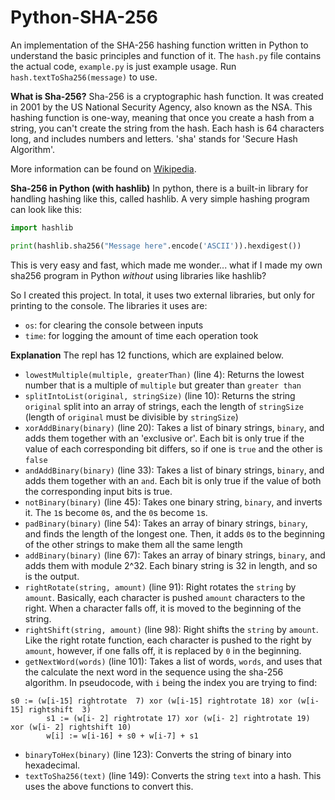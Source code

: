 # Python-SHA-256
An implementation of the SHA-256 hashing function written in Python to understand the basic principles and function of it.
The `hash.py` file contains the actual code, `example.py` is just example usage. Run `hash.textToSha256(message)` to use.

**What is Sha-256?**
Sha-256 is a cryptographic hash function. It was created in 2001 by the US National Security Agency, also known as the NSA. This hashing function is one-way, meaning that once you create a hash from a string, you can't create the string from the hash. Each hash is 64 characters long, and includes numbers and letters. 'sha' stands for 'Secure Hash Algorithm'. 

More information can be found on [Wikipedia](https://wikipedia.org/wiki/SHA-2).

**Sha-256 in Python (with hashlib)**
In python, there is a built-in library for handling hashing like this, called hashlib. A very simple hashing program can look like this:
```python
import hashlib

print(hashlib.sha256("Message here".encode('ASCII')).hexdigest())
```
This is very easy and fast, which made me wonder... what if I made my own sha256 program in Python _without_ using libraries like hashlib?

So I created this project. In total, it uses two external libraries, but only for printing to the console. The libraries it uses are:
 - `os`: for clearing the console between inputs
 - `time`: for logging the amount of time each operation took

**Explanation**
The repl has 12 functions, which are explained below.
- `lowestMultiple(multiple, greaterThan)` (line 4): Returns the lowest number that is a multiple of `multiple` but greater than `greater than`
- `splitIntoList(original, stringSize)` (line 10): Returns the string `original` split into an array of strings, each the length of `stringSize` (length of `original` must be divisible by `stringSize`)
- `xorAddBinary(binary)` (line 20): Takes a list of binary strings, `binary`, and adds them together with an 'exclusive or'. Each bit is only true if the value of each corresponding bit differs, so if one is `true` and the other is `false`
- `andAddBinary(binary)` (line 33): Takes a list of binary strings, `binary`, and adds them together with an `and`. Each bit is only true if the value of both the corresponding input bits is true.
- `notBinary(binary)` (line 45): Takes one binary string, `binary`, and inverts it. The `1`s become `0`s, and the `0`s become `1`s.
- `padBinary(binary)` (line 54): Takes an array of binary strings, `binary`, and finds the length of the longest one. Then, it adds `0`s to the beginning of the other strings to make them all the same length
- `addBinary(binary)` (line 67): Takes an array of binary strings, `binary`, and adds them with module 2^32. Each binary string is 32 in length, and so is the output. 
- `rightRotate(string, amount)` (line 91): Right rotates the `string` by `amount`. Basically, each character is pushed `amount` characters to the right. When a character falls off, it is moved to the beginning of the string.
- `rightShift(string, amount)` (line 98): Right shifts the `string` by `amount`. Like the right rotate function, each character is pushed to the right by `amount`, however, if one falls off, it is replaced by `0` in the beginning.
- `getNextWord(words)` (line 101): Takes a list of words, `words`, and uses that the calculate the next word in the sequence using the sha-256 algorithm. In pseudocode, with `i` being the index you are trying to find:
```
s0 := (w[i-15] rightrotate  7) xor (w[i-15] rightrotate 18) xor (w[i-15] rightshift  3)
        s1 := (w[i- 2] rightrotate 17) xor (w[i- 2] rightrotate 19) xor (w[i- 2] rightshift 10)
        w[i] := w[i-16] + s0 + w[i-7] + s1
```
- `binaryToHex(binary)` (line 123): Converts the string of binary into hexadecimal.
- `textToSha256(text)` (line 149): Converts the string `text` into a hash. This uses the above functions to convert this.
